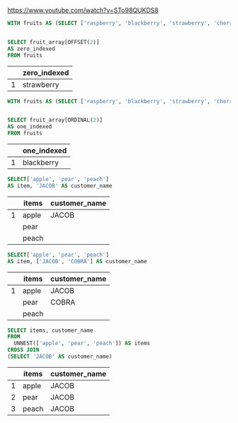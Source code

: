 https://www.youtube.com/watch?v=STo98QUKDS8

```sql
WITH fruits AS (SELECT ['raspberry', 'blackberry', 'strawberry', 'cherry'] AS fruit_array)


SELECT fruit_array[OFFSET(2)]
AS zero_indexed
FROM fruits
```

|   | zero_indexed |
|---|--------------|
|1  | strawberry   |

	

```sql
WITH fruits AS (SELECT ['raspberry', 'blackberry', 'strawberry', 'cherry'] AS fruit_array)


SELECT fruit_array[ORDINAL(2)]
AS one_indexed
FROM fruits
```

|   | one_indexed |
|---|--------------|
|1  | blackberry  |

```sql
SELECT['apple', 'pear', 'peach']
AS item, 'JACOB' AS customer_name
```

|  | items | customer_name |
|--|-------|---------------|
| 1 | apple | JACOB |
|  | pear |  |
|  | peach |  |

```sql
SELECT['apple', 'pear', 'peach']
AS item, ['JACOB', 'COBRA'] AS customer_name
```

|  | items | customer_name |
|--|-------|---------------|
| 1| apple | JACOB |
|  | pear | COBRA |
|  | peach |  |

```sql
SELECT items, customer_name
FROM 
  UNNEST(['apple', 'pear', 'peach']) AS items
CROSS JOIN 
(SELECT 'JACOB' AS customer_name)
```

|  | items | customer_name |
|--|-------|---------------|
|1 | apple | JACOB |
|2 | pear | JACOB |
|3 | peach | JACOB |
